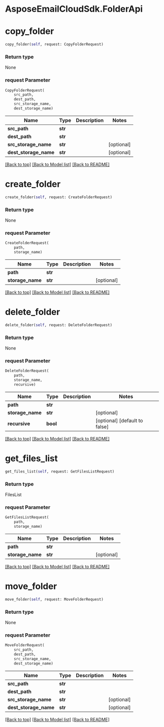# AsposeEmailCloudSdk.FolderApi

        
<a name="copy_folder"></a>
# copy_folder

```python
copy_folder(self, request: CopyFolderRequest)
```



### Return type

None

### request Parameter
```python
CopyFolderRequest(
    src_path,
    dest_path,
    src_storage_name,
    dest_storage_name)
```

Name | Type | Description  | Notes
------------- | ------------- | ------------- | -------------
 **src_path** | **str** |  | 
 **dest_path** | **str** |  | 
 **src_storage_name** | **str** |  | [optional] 
 **dest_storage_name** | **str** |  | [optional] 

[[Back to top]](#) [[Back to Model list]](Models.md) [[Back to README]](README.md)
        
<a name="create_folder"></a>
# create_folder

```python
create_folder(self, request: CreateFolderRequest)
```



### Return type

None

### request Parameter
```python
CreateFolderRequest(
    path,
    storage_name)
```

Name | Type | Description  | Notes
------------- | ------------- | ------------- | -------------
 **path** | **str** |  | 
 **storage_name** | **str** |  | [optional] 

[[Back to top]](#) [[Back to Model list]](Models.md) [[Back to README]](README.md)
        
<a name="delete_folder"></a>
# delete_folder

```python
delete_folder(self, request: DeleteFolderRequest)
```



### Return type

None

### request Parameter
```python
DeleteFolderRequest(
    path,
    storage_name,
    recursive)
```

Name | Type | Description  | Notes
------------- | ------------- | ------------- | -------------
 **path** | **str** |  | 
 **storage_name** | **str** |  | [optional] 
 **recursive** | **bool** |  | [optional] [default to false]

[[Back to top]](#) [[Back to Model list]](Models.md) [[Back to README]](README.md)
        
<a name="get_files_list"></a>
# get_files_list

```python
get_files_list(self, request: GetFilesListRequest)
```



### Return type

FilesList

### request Parameter
```python
GetFilesListRequest(
    path,
    storage_name)
```

Name | Type | Description  | Notes
------------- | ------------- | ------------- | -------------
 **path** | **str** |  | 
 **storage_name** | **str** |  | [optional] 

[[Back to top]](#) [[Back to Model list]](Models.md) [[Back to README]](README.md)
        
<a name="move_folder"></a>
# move_folder

```python
move_folder(self, request: MoveFolderRequest)
```



### Return type

None

### request Parameter
```python
MoveFolderRequest(
    src_path,
    dest_path,
    src_storage_name,
    dest_storage_name)
```

Name | Type | Description  | Notes
------------- | ------------- | ------------- | -------------
 **src_path** | **str** |  | 
 **dest_path** | **str** |  | 
 **src_storage_name** | **str** |  | [optional] 
 **dest_storage_name** | **str** |  | [optional] 

[[Back to top]](#) [[Back to Model list]](Models.md) [[Back to README]](README.md)

